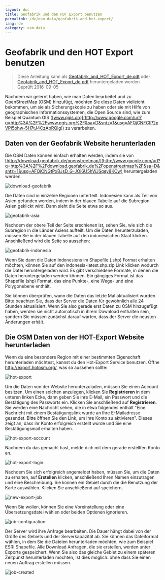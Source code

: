 ```yaml
---
layout: doc
title: Geofabrik und den HOT Export benutzen
permalink: /de/osm-data/geofabrik-and-hot-export/
lang: de
category: osm-data
---
```


Geofabrik und den HOT Export benutzen
================

> Diese Anleitung kann als [Geofabrik_and_HOT_Export_de.odt](/files/Geofabrik_and_HOT_Export_de.odt) oder [Geofabrik_and_HOT_Export_de.pdf](/files/Geofabrik_and_HOT_Export_de.pdf) heruntergeladen werden  
> Geprüft 2016-09-05  

Nachdem wir gelernt haben, wie man Daten bearbeitet und zu OpenStreetMap (OSM) hinzufügt, möchten Sie diese Daten vielleicht bekommen, um sie als Sicherungskopie zu haben oder sie mit Hilfe von geographischen Informationssystemen, die Open Source sind, wie zum Beispiel Quantum GIS ([www.qgis.org](http://www.google.com/url?q=http%3A%2F%2Fwww.qgis.org%2F&sa=D&sntz=1&usg=AFQjCNFCIP2pVPi5ohw-5H7tJ4CzApRQlg)) zu verarbeiten.  

Daten von der Geofabrik Website herunterladen
-------------------------------------

Die OSM Daten können einfach erhalten werden, indem sie von [http://download.geofabrik.de/openstreetmap/](http://www.google.com/url?q=http%3A%2F%2Fdownload.geofabrik.de%2Fopenstreetmap%2F&sa=D&sntz=1&usg=AFQjCNGtPxBJsD_G-JOi6U5hWJSqey8KCw) heruntergeladen werden. 

![download-geofabrik][]

Die Daten sind in einzelne Regionen unterteilt. Indonesien kann als Teil von Asien gefunden werden, indem in der blauen Tabelle auf die Subregion Asien geklickt wird. Dann sieht die Seite etwa so aus.  

![geofabrik-asia][]

Nachdem der obere Teil der Seite erschienen ist, sehen Sie, wie sich die Subregion in die Länder Asiens aufteilt. Um die Daten herunterzuladen, müssen Sie in der blauen Tabelle auf den indonesischen Staat klicken. Anschließend wird die Seite so aussehen:  

![geofabrik-indonesia][]

Wenn Sie dann die Daten Indonesiens im Shapefile (.shp) Format erhalten möchten, können Sie auf den indonesia-latest.shp.zip Link klicken wodurch die Datei heruntergeladen wird. Es gibt verschiedene Formate, in denen die Daten heruntergeladen werden können. Ein gängiges Format ist das Shapefile (shp) Format, das eine Punkte-, eine Wege- und eine Polygonebene enthält.  

Sie können überprüfen, wann die Daten das letzte Mal aktualisiert wurden. Bitte beachten Sie, dass der Server die Daten für gewöhnlich alle 24 Stunden aktualisiert. Wenn Sie also gerade erst Daten zu OSM hinzugefügt haben, werden sie nicht automatisch in ihrem Download enthalten sein, sondern Sie müssen zunächst darauf warten, dass der Server die neusten Änderungen erhält.  

Die OSM Daten von der HOT-Export Website herunterladen
--------------------------------------

Wenn du eine besondere Region mit einer bestimmten Eigenschaft herunterladen möchtest, kannst du den Hot-Export Service benutzen. Öffne  <http://export.hotosm.org/>, was so aussehen sollte:  

![hot-export][]

Um die Daten von der Website herunterzuladen, müssen Sie einen Account besitzen. Um einen solchen anzulegen, klicken Sie **Registrieren** in dem unteren linken Ecke, dann geben Sie ihre E-Mail, ein Passwort und die Bestätigung des Passworts ein. Klicken Sie anschließend auf **Registrieren**. Sie werden eine Nachricht sehen, die in etwa folgendes enthält "Eine Nachricht mit einem Bestätigungslink wurde an Ihre E-Mailadresse gesendet. Bitte öffnen Sie den Link, um Ihre Konto zu aktivieren". Dieses zeigt an, dass ihr Konto erfolgreich erstellt wurde und Sie eine Bestätigungsmail erhalten haben.  

![hot-export-account][]

Nachdem du das gemacht hast, melde dich mit dem gerade erstellten Konto an.  

![hot-export-login][]

Nachdem Sie sich erfolgreich angemeldet haben, müssen Sie, um die Daten zu erhalten, auf **Erstellen** klicken, anschließend Ihren Namen einzutragen und eine Beschreibung. Sie können ein Gebiet durch die die Benutzung der Karte auswählen. Klicken Sie anschließend auf speichern.  

![new-export-job][]

Wenn Sie wollen, können Sie eine Voreinstellung oder eine Übersetzungsdatei wählen oder beiden Optionen ignorieren.  

![job-configuration][]

Der Server wird ihre Anfrage bearbeiten. Die Dauer hängt dabei von der Größe des Gebiets und der Serverkapazität ab. Sie können das Dateiformat wählen, in dem Sie die Dateien herunterladen möchten, wie zum Beispiel ESRI Shapefile. Alle Download Anfragen, die sie erstellen, werden unter Exporte gespeichert. Wenn Sie also das gleiche Gebiet zu einem späteren Zeitpunkt herunterladen möchten, ist dies möglich. ohne dass Sie einen neuen Auftrag erstellen müssen.  

![job-created][]

[download-geofabrik]: /images/osm-data/download-geofabrik.png
[geofabrik-asia]: /images/osm-data/geofabrik-asia.png
[geofabrik-indonesia]: /images/osm-data/geofabrik-indonesia.png
[hot-export]: /images/osm-data/hot-export.png
[hot-export-account]: /images/osm-data/hot-export-account.png
[hot-export-login]: /images/osm-data/hot-export-login.png
[new-export-job]: /images/osm-data/new-export-job.png
[job-configuration]: /images/osm-data/job-configuration.png
[job-created]: /images/osm-data/job-created.png
